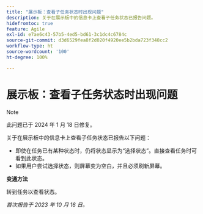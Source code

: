 ```yaml
---
title: "展示板：查看子任务状态时出现问题"
description: 关于在展示板中的信息卡上查看子任务状态已报告问题。
hidefromtoc: true
feature: Agile
exl-id: e7ae6c43-57b5-4ed5-bd61-3c1dc4c6784c
source-git-commit: d3d6529fea8f2d020f4920ee5b2bda723f348cc2
workflow-type: ht
source-wordcount: '100'
ht-degree: 100%

---
```


# 展示板：查看子任务状态时出现问题

>[!NOTE]
>
>此问题已于 2024 年 1 月 18 日修复。

关于在展示板中的信息卡上查看子任务状态已报告以下问题：

* 即使在任务已有某种状态时，仍将状态显示为“选择状态”。直接查看任务时可看到此状态。
* 如果用户尝试选择状态，则屏幕变为空白，并且必须刷新屏幕。

**变通方法**

转到任务以查看状态。

_首次报告于 2023 年 10 月 16 日。_
